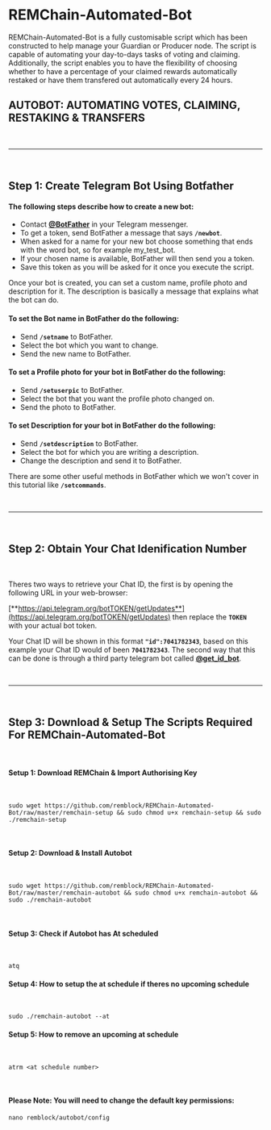 # REMChain-Automated-Bot

REMChain-Automated-Bot is a fully customisable script which has been constructed to help manage your Guardian or Producer node. The script is capable of automating your day-to-days tasks of voting and claiming. Additionally, the script enables you to have the flexibility of choosing whether to have a percentage of your claimed rewards automatically restaked or have them transfered out automatically every 24 hours.


##

## AUTOBOT: AUTOMATING VOTES, CLAIMING, RESTAKING & TRANSFERS

<br>

***

<br>

## Step 1: Create Telegram Bot Using Botfather

#### The following steps describe how to create a new bot:

* Contact [**@BotFather**](https://telegram.me/BotFather) in your Telegram messenger.
* To get a token, send BotFather a message that says **`/newbot`**.
* When asked for a name for your new bot choose something that ends with the word bot, so for example my_test_bot.
* If your chosen name is available, BotFather will then send you a token.
* Save this token as you will be asked for it once you execute the script.

Once your bot is created, you can set a custom name, profile photo and description for it. The description is basically a message that explains what the bot can do.

#### To set the Bot name in BotFather do the following:

* Send **`/setname`** to BotFather.
* Select the bot which you want to change.
* Send the new name to BotFather.

#### To set a Profile photo for your bot in BotFather do the following:

* Send **`/setuserpic`** to BotFather.
* Select the bot that you want the profile photo changed on.
* Send the photo to BotFather.

#### To set Description for your bot in BotFather do the following:

* Send **`/setdescription`** to BotFather.
* Select the bot for which you are writing a description.
* Change the description and send it to BotFather.

There are some other useful methods in BotFather which we won't cover in this tutorial like **`/setcommands`**.

<br>

***

<br>

## Step 2: Obtain Your Chat Idenification Number

<br>

Theres two ways to retrieve your Chat ID, the first is by opening the following URL in your web-browser: 

[**https://api.telegram.org/botTOKEN/getUpdates**](https://api.telegram.org/botTOKEN/getUpdates) then replace the **`TOKEN`** with your actual bot token.

Your Chat ID will be shown in this format **`"id":7041782343`**, based on this example your Chat ID would of been **`7041782343`**. The second way that this can be done is through a third party telegram bot called [**@get_id_bot**](https://telegram.me/get_id_bot).

<br>

***

<br>

## Step 3: Download & Setup The Scripts Required For REMChain-Automated-Bot

<br>

#### Setup 1: Download REMChain & Import Authorising Key

<br>

```
sudo wget https://github.com/remblock/REMChain-Automated-Bot/raw/master/remchain-setup && sudo chmod u+x remchain-setup && sudo ./remchain-setup
```
<br>
  
#### Setup 2: Download & Install Autobot

<br>

```
sudo wget https://github.com/remblock/REMChain-Automated-Bot/raw/master/remchain-autobot && sudo chmod u+x remchain-autobot && sudo ./remchain-autobot
```

<br>

#### Setup 3: Check if Autobot has At scheduled

<br>

```
atq
```

#### Setup 4: How to setup the at schedule if theres no upcoming schedule

<br>

```
sudo ./remchain-autobot --at
```

#### Setup 5: How to remove an upcoming at schedule

<br>

```
atrm <at schedule number>

```

<br>

#### Please Note: You will need to change the default key permissions:

```
nano remblock/autobot/config
```
